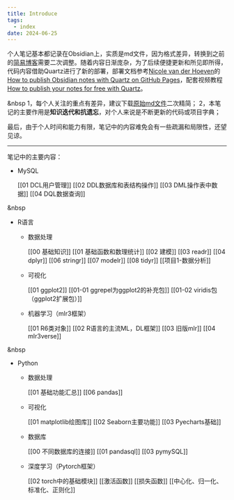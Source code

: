 ```yaml
---
title: Introduce
tags:
  - index
date: 2024-06-25
---
```

 个人笔记基本都记录在Obsidian上，实质是md文件，因为格式差异，转换到之前的[简易博客](https://wngwai.github.io/)需要二次调整。随着内容日渐庞杂，为了后续便捷更新和所见即所得，代码内容借助Quartz进行了新的部署，部署文档参考[Nicole van der Hoeven](https://nicolevanderhoeven.com/)的[How to publish Obsidian notes with Quartz on GitHub Pages](https://notes.nicolevanderhoeven.com/How+to+publish+Obsidian+notes+with+Quartz+on+GitHub+Pages)，配套视频教程[How to publish your notes for free with Quartz](https://www.youtube.com/watch?v=6s6DT1yN4dw)。

&nbsp
1，每个人关注的重点有差异，建议下载[原始md文件](https://github.com/WngWai/obsidian_quartz/tree/v4/content)二次精简；
2，本笔记的主要作用是**知识迭代和抗遗忘**，对个人来说是不断更新的代码或项目字典；

最后，由于个人时间和能力有限，笔记中的内容难免会有一些疏漏和局限性，还望见谅。

--- 

笔记中的主要内容：

- MySQL

	[[01 DCL用户管理]]
	[[02 DDL数据库和表结构操作]]
	[[03 DML操作表中数据]]
	[[04 DQL数据查询]]

&nbsp
- R语言

	- 数据处理
		
		[[00 基础知识]]
		[[01 基础函数和数理统计]]
		[[02 建模]]
		[[03 readr]]
		[[04 dplyr]]
		[[06 stringr]]
		[[07 modelr]]
		[[08 tidyr]]
		[[项目1-数据分析]]

	- 可视化
	
		[[01 ggplot2]]
		[[01-01 ggrepel为ggplot2的补充包]]
		[[01-02 viridis包（ggplot2扩展包）]]


	- 机器学习（mlr3框架）

		[[01 R6类对象]]
		[[02 R语言的主流ML，DL框架]]
		[[03 旧版mlr]]
		[[04 mlr3verse]]

&nbsp
- Python
	- 数据处理
		
		[[01 基础功能汇总]]
		[[06 pandas]]
		
	- 可视化
	
		[[01 matplotlib绘图库]]
		[[02 Seaborn主要功能]]
		[[03 Pyecharts基础]]
	
	- 数据库
	
		[[00 不同数据库的连接]]
		[[01 pandasql]]
		[[03 pymySQL]]
	
	- 深度学习（Pytorch框架）
	
		[[02 torch中的基础模块]]
		[[激活函数]]
		[[损失函数]]
		[[中心化、归一化、标准化、正则化]]